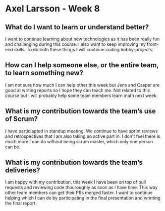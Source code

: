 # Axel Larsson - Week 8

## What do I want to learn or understand better?
I want to continue learning about new technologies as it has been really fun and challenging during this course.
I also want to keep improving my front-end skills. To do both these things I will continue coding hobby-projects.

## How can I help someone else, or the entire team, to learn something new?
I am not sure how much I can help other this week but Jens and Casper are good at writing reports so I hope they can teach me.
Not related to this course but I will probably help some team members learn math next week.

## What is my contribution towards the team’s use of Scrum?
I have particiapted in standup meeting. We continue to have sprint reviews and retrospectives that I am also taking an active part in.
I don't feel there is much more I can do without being scrum master, which only one person can be.

## What is my contribution towards the team’s deliveries?
I am happy with my contribution, this week I have been on top of pull requests and reviewing code thouroughly as soon as I have time.
This way other team members can get their PRs merged faster.
I want to continue helping which I can do by participating in the final presentation and wrinting the final report.
